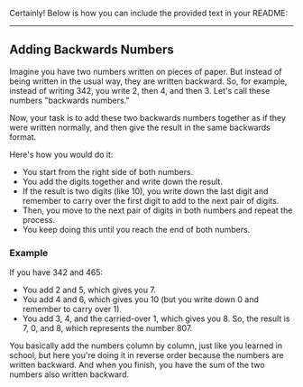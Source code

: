 Certainly! Below is how you can include the provided text in your README:

---

## Adding Backwards Numbers

Imagine you have two numbers written on pieces of paper. But instead of being written in the usual way, they are written backward. So, for example, instead of writing 342, you write 2, then 4, and then 3. Let's call these numbers "backwards numbers."

Now, your task is to add these two backwards numbers together as if they were written normally, and then give the result in the same backwards format.

Here's how you would do it:

- You start from the right side of both numbers.
- You add the digits together and write down the result.
- If the result is two digits (like 10), you write down the last digit and remember to carry over the first digit to add to the next pair of digits.
- Then, you move to the next pair of digits in both numbers and repeat the process.
- You keep doing this until you reach the end of both numbers.

### Example

If you have 342 and 465:
- You add 2 and 5, which gives you 7.
- You add 4 and 6, which gives you 10 (but you write down 0 and remember to carry over 1).
- You add 3, 4, and the carried-over 1, which gives you 8.
So, the result is 7, 0, and 8, which represents the number 807.

You basically add the numbers column by column, just like you learned in school, but here you're doing it in reverse order because the numbers are written backward. And when you finish, you have the sum of the two numbers also written backward.
